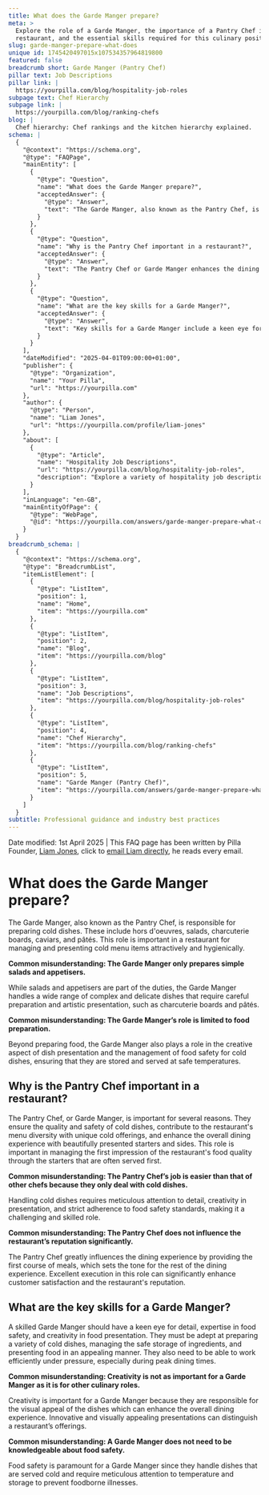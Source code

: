```yaml
---
title: What does the Garde Manger prepare?
meta: >
  Explore the role of a Garde Manger, the importance of a Pantry Chef in a
  restaurant, and the essential skills required for this culinary position.
slug: garde-manger-prepare-what-does
unique id: 1745420497015x107534357964819800
featured: false
breadcrumb short: Garde Manger (Pantry Chef)
pillar text: Job Descriptions
pillar link: |
  https://yourpilla.com/blog/hospitality-job-roles
subpage text: Chef Hierarchy
subpage link: |
  https://yourpilla.com/blog/ranking-chefs
blog: |
  Chef hierarchy: Chef rankings and the kitchen hierarchy explained.
schema: |
  {
    "@context": "https://schema.org",
    "@type": "FAQPage",
    "mainEntity": [
      {
        "@type": "Question",
        "name": "What does the Garde Manger prepare?",
        "acceptedAnswer": {
          "@type": "Answer",
          "text": "The Garde Manger, also known as the Pantry Chef, is responsible for preparing cold dishes such as hors d'oeuvres, salads, charcuterie boards, caviars, and pâtés. This role encompasses not only the preparation but also the artistic presentation and food safety management of cold menu items."
        }
      },
      {
        "@type": "Question",
        "name": "Why is the Pantry Chef important in a restaurant?",
        "acceptedAnswer": {
          "@type": "Answer",
          "text": "The Pantry Chef or Garde Manger enhances the dining experience by ensuring the quality and safety of cold dishes, contributing to menu diversity with unique cold offerings, and managing the first impression of the restaurant's food quality through beautifully presented starters."
        }
      },
      {
        "@type": "Question",
        "name": "What are the key skills for a Garde Manger?",
        "acceptedAnswer": {
          "@type": "Answer",
          "text": "Key skills for a Garde Manger include a keen eye for detail, expertise in food safety, and creativity in food presentation. They should be able to prepare a variety of cold dishes, manage safe ingredient storage, and present food appealingly while working efficiently under pressure."
        }
      }
    ],
    "dateModified": "2025-04-01T09:00:00+01:00",
    "publisher": {
      "@type": "Organization",
      "name": "Your Pilla",
      "url": "https://yourpilla.com"
    },
    "author": {
      "@type": "Person",
      "name": "Liam Jones",
      "url": "https://yourpilla.com/profile/liam-jones"
    },
    "about": [
      {
        "@type": "Article",
        "name": "Hospitality Job Descriptions",
        "url": "https://yourpilla.com/blog/hospitality-job-roles",
        "description": "Explore a variety of hospitality job descriptions, including detailed roles and duties within the industry."
      }
    ],
    "inLanguage": "en-GB",
    "mainEntityOfPage": {
      "@type": "WebPage",
      "@id": "https://yourpilla.com/answers/garde-manger-prepare-what-does"
    }
  }
breadcrumb_schema: |
  {
    "@context": "https://schema.org",
    "@type": "BreadcrumbList",
    "itemListElement": [
      {
        "@type": "ListItem",
        "position": 1,
        "name": "Home",
        "item": "https://yourpilla.com"
      },
      {
        "@type": "ListItem",
        "position": 2,
        "name": "Blog",
        "item": "https://yourpilla.com/blog"
      },
      {
        "@type": "ListItem",
        "position": 3,
        "name": "Job Descriptions",
        "item": "https://yourpilla.com/blog/hospitality-job-roles"
      },
      {
        "@type": "ListItem",
        "position": 4,
        "name": "Chef Hierarchy",
        "item": "https://yourpilla.com/blog/ranking-chefs"
      },
      {
        "@type": "ListItem",
        "position": 5,
        "name": "Garde Manger (Pantry Chef)",
        "item": "https://yourpilla.com/answers/garde-manger-prepare-what-does"
      }
    ]
  }
subtitle: Professional guidance and industry best practices
---
```


Date modified: 1st April 2025 | This FAQ page has been written by Pilla Founder, [Liam Jones](https://yourpilla.com/profile/liam-jones), click to [email Liam directly](https://mailto:liam@yourpilla.com), he reads every email.

# What does the Garde Manger prepare?

The Garde Manger, also known as the Pantry Chef, is responsible for preparing cold dishes. These include hors d'oeuvres, salads, charcuterie boards, caviars, and pâtés. This role is important in a restaurant for managing and presenting cold menu items attractively and hygienically.

**Common misunderstanding: The Garde Manger only prepares simple salads and appetisers.**

While salads and appetisers are part of the duties, the Garde Manger handles a wide range of complex and delicate dishes that require careful preparation and artistic presentation, such as charcuterie boards and pâtés.

**Common misunderstanding: The Garde Manger’s role is limited to food preparation.**

Beyond preparing food, the Garde Manger also plays a role in the creative aspect of dish presentation and the management of food safety for cold dishes, ensuring that they are stored and served at safe temperatures.

## Why is the Pantry Chef important in a restaurant?

The Pantry Chef, or Garde Manger, is important for several reasons. They ensure the quality and safety of cold dishes, contribute to the restaurant's menu diversity with unique cold offerings, and enhance the overall dining experience with beautifully presented starters and sides. This role is important in managing the first impression of the restaurant's food quality through the starters that are often served first.

**Common misunderstanding: The Pantry Chef’s job is easier than that of other chefs because they only deal with cold dishes.**

Handling cold dishes requires meticulous attention to detail, creativity in presentation, and strict adherence to food safety standards, making it a challenging and skilled role.

**Common misunderstanding: The Pantry Chef does not influence the restaurant’s reputation significantly.**

The Pantry Chef greatly influences the dining experience by providing the first course of meals, which sets the tone for the rest of the dining experience. Excellent execution in this role can significantly enhance customer satisfaction and the restaurant's reputation.

## What are the key skills for a Garde Manger?

A skilled Garde Manger should have a keen eye for detail, expertise in food safety, and creativity in food presentation. They must be adept at preparing a variety of cold dishes, managing the safe storage of ingredients, and presenting food in an appealing manner. They also need to be able to work efficiently under pressure, especially during peak dining times.

**Common misunderstanding: Creativity is not as important for a Garde Manger as it is for other culinary roles.**

Creativity is important for a Garde Manger because they are responsible for the visual appeal of the dishes which can enhance the overall dining experience. Innovative and visually appealing presentations can distinguish a restaurant’s offerings.

**Common misunderstanding: A Garde Manger does not need to be knowledgeable about food safety.**

Food safety is paramount for a Garde Manger since they handle dishes that are served cold and require meticulous attention to temperature and storage to prevent foodborne illnesses.
